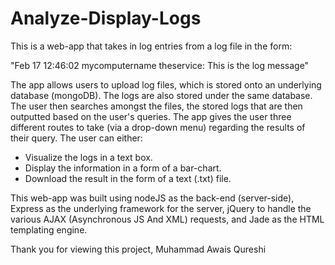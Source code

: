 # Analyze-Display-Logs

This is a web-app that takes in log entries from a log file in the form:

"Feb 17 12:46:02 mycomputername theservice:  This is the log message"

The app allows users to upload log files, which is stored onto an underlying database (mongoDB). The logs are also stored under the same database. The user then searches amongst the files, the stored logs that are then outputted based on the user's queries. The app gives the user three different routes to take (via a drop-down menu) regarding the results of their query. The user can either:

- Visualize the logs in a text box.
- Display the information in a form of a bar-chart.
- Download the result in the form of a text (.txt) file.

This web-app was built using nodeJS as the back-end (server-side), Express as the underlying framework for the server, jQuery to handle the various AJAX (Asynchronous JS And XML) requests, and Jade as the HTML templating engine.

Thank you for viewing this project,
Muhammad Awais Qureshi

